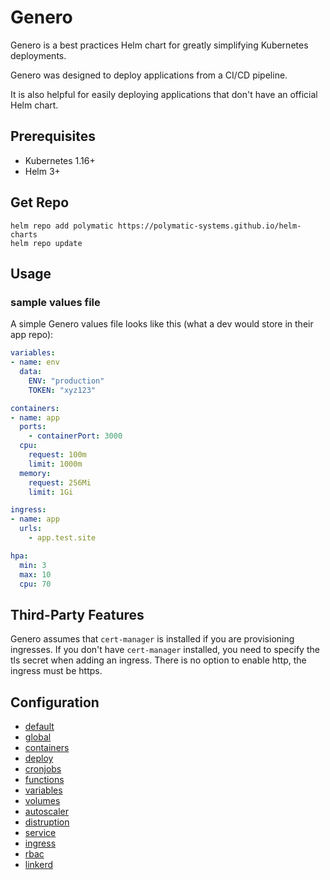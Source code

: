 
# Genero

Genero is a best practices Helm chart for greatly simplifying Kubernetes deployments.

Genero was designed to deploy applications from a CI/CD pipeline. 

It is also helpful for easily deploying applications that don't have an official Helm chart.

## Prerequisites

- Kubernetes 1.16+
- Helm 3+

## Get Repo

```console
helm repo add polymatic https://polymatic-systems.github.io/helm-charts
helm repo update
```

## Usage

### sample values file

A simple Genero values file looks like this (what a dev would store in their app repo):

```yaml
variables:
- name: env
  data:
    ENV: "production"
    TOKEN: "xyz123"

containers:
- name: app
  ports:
    - containerPort: 3000
  cpu:
    request: 100m
    limit: 1000m
  memory:
    request: 256Mi
    limit: 1Gi

ingress:
- name: app
  urls:
    - app.test.site

hpa:
  min: 3
  max: 10
  cpu: 70
```

## Third-Party Features

Genero assumes that `cert-manager` is installed if you are provisioning ingresses. If you don't have `cert-manager` installed, you need to specify the tls secret when adding an ingress. There is no option to enable http, the ingress must be https.

## Configuration

- [default](docs/default.md)
- [global](docs/global.md)
- [containers](docs/containers.md)
- [deploy](docs/deploy.md)
- [cronjobs](docs/cronjobs.md)
- [functions](docs/functions.md)
- [variables](docs/variables.md)
- [volumes](docs/volumes.md)
- [autoscaler](docs/autoscaler.md)
- [distruption](docs/distruption.md)
- [service](docs/service.md)
- [ingress](docs/ingress.md)
- [rbac](docs/rbac.md)
- [linkerd](docs/linkerd.md)
